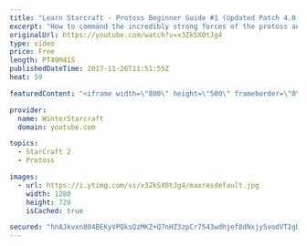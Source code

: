 ```yaml
---
title: "Learn Starcraft - Protoss Beginner Guide #1 (Updated Patch 4.0 FREE TO PLAY)"
excerpt: "How to command the incredibly strong forces of the protoss and cover weaknesses against the other inferior races. Updated for patch 4.0! This guide is not intended for COMPLETELY new players, but those who have played several games/campaign missions and grasp the very basics."
originalUrl: https://youtube.com/watch?v=x3ZkSX0tJg4
type: video
price: Free
length: PT49M41S
publishedDateTime: 2017-11-26T11:51:55Z
heat: 59

featuredContent: "<iframe width=\"800\" height=\"500\" frameborder=\"0\" src=\"https://www.youtube.com/embed/x3ZkSX0tJg4\" allow=\"accelerometer; autoplay; encrypted-media; gyroscope; picture-in-picture\" allowfullscreen></iframe>"

provider:
  name: WinterStarcraft
  domain: youtube.com

topics:
  - StarCraft 2
  - Protoss

images:
  - url: https://i.ytimg.com/vi/x3ZkSX0tJg4/maxresdefault.jpg
    width: 1280
    height: 720
    isCached: true

secured: "hnAJkvxn804BEKyVPQksQzMKZ+Q7nHZ3zpCr7543wdhjef8dNxjySvodVTIgDBTI0zHU+y9yQ5CpQ/KCx1MTi2VTn7ipSLoJlz/YgrFXAlNsjXB6L8K33T+t8fhaiBiFqrPKndq45k78gIqoimhqmrXV3qmezPkatSavhp0C0UAbWylKkoTvDFJ1CYgdnPShXUWYC4xzh3U9kTm++R+ztdlXiTOUhyWVMDK7oK6wMprFcPeUfCtOjIfawrJVeahoay/aEjmuVzIpaP6Kz4ICSvwgj+W7PDBvvGovs9J+UJzwPCF/aIe1pf75oHYhCNkIIylftQGkC0L0L/19DnNutwyYli+fNaqdn/GjifsI/uAcfTyLI6RXLmqPqDkm7ZGFZ2WZiUCX3T6cjCS4WNvZ9EjtNUOrulyuobgoxZqqUZk6W5WyBuc6DWvB1xFlusny;+t40WTdE7yHnVlggO91a5A=="
---
```


